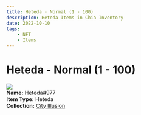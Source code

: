 ```yaml
---
title: Heteda - Normal (1 - 100)
description: Heteda Items in Chia Inventory
date: 2022-10-10
tags:
    - NFT
    - Items
---
```


# Heteda - Normal (1 - 100)
<div class="item_thumbnail">
<img loading="lazy" src="https://mhjyvq5o2bvmcctvq6kaohedfbu554hmm7qqawzkenyrtwnbua.arweave.net/YdOKw67QasEKdYe-UBxyDKGne8Oxn4QBbKiNxGdmhoA"><br/>
<div><strong>Name:</strong> Heteda#977</div>
<div><strong>Item Type:</strong> Heteda</div>
<div><strong>Collection:</strong> <a href="https://www.spacescan.io/xch/nft/collection/col1lend2dcn558km4wcwta4xnkfv3xpcmlp9kyt0m909emvfxechlyqdl5ndg">City Illusion</a></div>
</div>

